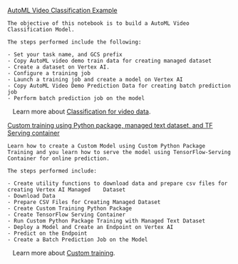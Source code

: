 
[AutoML Video Classification Example](https://github.com/GoogleCloudPlatform/vertex-ai-samples/blob/main/notebooks/official/sdk/SDK_AutoML_Video_Classification.ipynb)

```
The objective of this notebook is to build a AutoML Video Classification Model.

The steps performed include the following:

- Set your task name, and GCS prefix
- Copy AutoML video demo train data for creating managed dataset
- Create a dataset on Vertex AI.
- Configure a training job
- Launch a training job and create a model on Vertex AI
- Copy AutoML Video Demo Prediction Data for creating batch prediction job
- Perform batch prediction job on the model

```

&nbsp;&nbsp;&nbsp;Learn more about [Classification for video data](https://cloud.google.com/vertex-ai/docs/training-overview#classification_for_videos).


[Custom training using Python package, managed text dataset, and TF Serving container](https://github.com/GoogleCloudPlatform/vertex-ai-samples/blob/main/notebooks/official/sdk/SDK_Custom_Training_Python_Package_Managed_Text_Dataset_Tensorflow_Serving_Container.ipynb)

```
Learn how to create a Custom Model using Custom Python Package Training and you learn how to serve the model using TensorFlow-Serving Container for online prediction.

The steps performed include:

- Create utility functions to download data and prepare csv files for creating Vertex AI Managed    Dataset
- Download Data
- Prepare CSV Files for Creating Managed Dataset
- Create Custom Training Python Package
- Create TensorFlow Serving Container
- Run Custom Python Package Training with Managed Text Dataset
- Deploy a Model and Create an Endpoint on Vertex AI
- Predict on the Endpoint
- Create a Batch Prediction Job on the Model

```

&nbsp;&nbsp;&nbsp;Learn more about [Custom training](https://cloud.google.com/vertex-ai/docs/training/custom-training).

